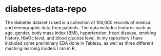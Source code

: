 # diabetes-data-repo
The diabetes dataset I used is a collection of 100,000 records of medical and demographic data from patients. The data includes features such as age, gender, body mass index (BMI), hypertension, heart disease, smoking history, HbA1c level, and blood glucose level. In my repository I have included some preliminary EDA done in Tableau, as well as three different maching learning models I ran in R. 
